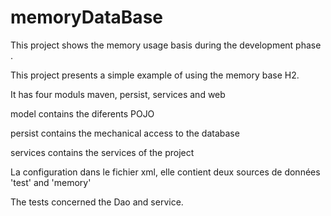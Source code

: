 # memoryDataBase
 This project shows the memory usage basis during the development phase .
 
 
This project presents a simple example of using the memory base H2.

It has four moduls maven, persist, services and web 

model contains the diferents POJO

persist contains the mechanical access to the database

services contains the services of the project

La configuration dans le fichier xml, elle contient deux sources de données 'test' and 'memory'

The tests concerned the Dao and service.
